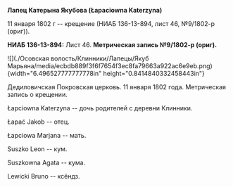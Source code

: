 **Лапец Катерына Якубова (Łapaciowna Katerzyna)**

11 января 1802 г -- крещение (НИАБ 136-13-894, лист 46, №9/1802-р
(ориг)).

**НИАБ 136-13-894:** Лист 46. **Метрическая запись №9/1802-р (ориг).**

![](./Осовская волость/Клинники/Лапецы/Якуб Марьяна/media/ecbdb889f3f6f7654f3ec8fa79663a922ac6e9eb.png){width="6.496527777777778in"
height="0.8414840332458443in"}

Дедиловичская Покровская церковь. 11 января 1802 года. Метрическая
запись о крещении.

Łapciowna Katerzyna -- дочь родителей с деревни Клинники.

Łapać Jakob -- отец.

Łapciowa Marjana -- мать.

Suszko Leon -- кум.

Suszkowna Agata -- кума.

Lewicki Bruno -- ксёндз.
